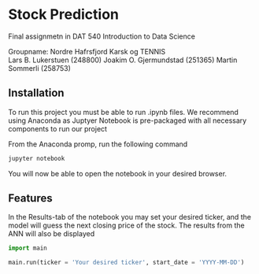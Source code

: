 # Stock Prediction 
Final assignmetn in DAT 540 Introduction to Data Science

Groupname: Nordre Hafrsfjord Karsk og TENNIS	
Lars B. Lukerstuen (248800)
Joakim O. Gjermundstad (251365)
Martin Sommerli (258753)


## Installation 
To run this project you must be able to run .ipynb files. 
We recommend using Anaconda as Juptyer Notebook is pre-packaged with all necessary components to run our project

From the Anaconda promp, run the following command
```python
jupyter notebook
```
You will now be able to open the notebook in your desired browser.

## Features

In the Results-tab of the notebook you may set your desired ticker, and the model will guess the next closing price of the stock.
The results from the ANN will also be displayed 

```python
import main

main.run(ticker = 'Your desired ticker', start_date = 'YYYY-MM-DD')
```
 